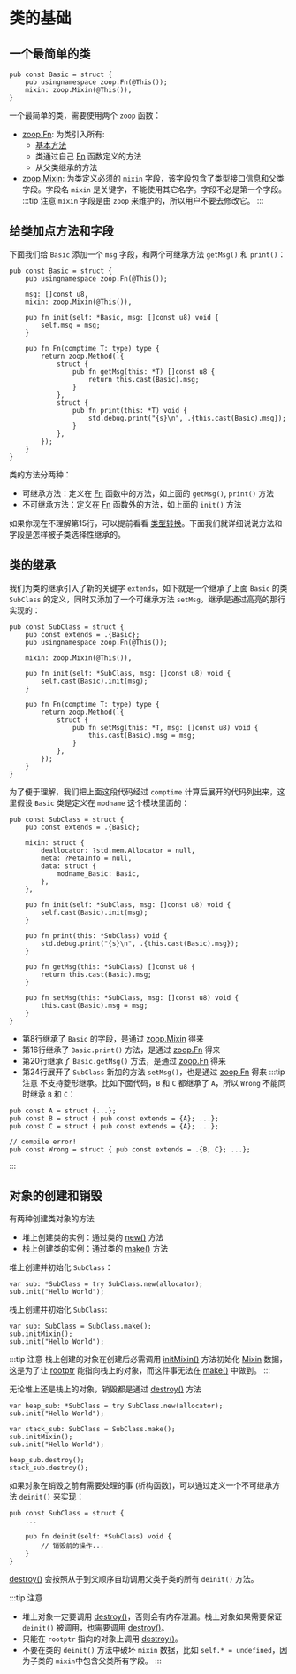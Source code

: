 # 类的基础

## 一个最简单的类
```zig
pub const Basic = struct {
    pub usingnamespace zoop.Fn(@This());
    mixin: zoop.Mixin(@This()),
}
```
一个最简单的类，需要使用两个 `zoop` 函数：
- [zoop.Fn](../reference/zoop#Fn): 为类引入所有:
  -  [基本方法](../reference/class)
  -  类通过自己 [Fn](../reference/principle#Fn) 函数定义的方法
  -  从父类继承的方法
- [zoop.Mixin](../reference/zoop#Mixin): 为类定义必须的 `mixin` 字段，该字段包含了类型接口信息和父类字段。字段名 `mixin` 是关键字，不能使用其它名字。字段不必是第一个字段。
:::tip 注意
`mixin` 字段是由 `zoop` 来维护的，所以用户不要去修改它。
:::

## 给类加点方法和字段
下面我们给 `Basic` 添加一个 `msg` 字段，和两个可继承方法 `getMsg()` 和 `print()`：
```zig:line-numbers {4,14-16,19-21}
pub const Basic = struct {
    pub usingnamespace zoop.Fn(@This());

    msg: []const u8,
    mixin: zoop.Mixin(@This()),

    pub fn init(self: *Basic, msg: []const u8) void {
        self.msg = msg;
    }

    pub fn Fn(comptime T: type) type {
        return zoop.Method(.{
            struct {
                pub fn getMsg(this: *T) []const u8 { 
                    return this.cast(Basic).msg;
                }
            },
            struct {
                pub fn print(this: *T) void { 
                    std.debug.print("{s}\n", .{this.cast(Basic).msg});
                }
            },
        });
    }
}
```
类的方法分两种：
- 可继承方法：定义在 [Fn](../reference/principle#Fn) 函数中的方法，如上面的 `getMsg()`, `print()` 方法
- 不可继承方法：定义在 [Fn](../reference/principle#Fn) 函数外的方法，如上面的 `init()` 方法

如果你现在不理解第15行，可以提前看看 [类型转换](as-cast)。下面我们就详细说说方法和字段是怎样被子类选择性继承的。

## 类的继承
我们为类的继承引入了新的关键字 `extends`，如下就是一个继承了上面 `Basic` 的类 `SubClass` 的定义，同时又添加了一个可继承方法 `setMsg`。继承是通过高亮的那行实现的：
```zig{2}
pub const SubClass = struct {
    pub const extends = .{Basic};
    pub usingnamespace zoop.Fn(@This());

    mixin: zoop.Mixin(@This()),

    pub fn init(self: *SubClass, msg: []const u8) void {
        self.cast(Basic).init(msg);
    }

    pub fn Fn(comptime T: type) type {
        return zoop.Method(.{
            struct {
                pub fn setMsg(this: *T, msg: []const u8) void { 
                    this.cast(Basic).msg = msg;
                }
            },
        });
    }
}
```
为了便于理解，我们把上面这段代码经过 `comptime` 计算后展开的代码列出来，这里假设 `Basic` 类是定义在 `modname` 这个模块里面的：
```zig:line-numbers {8,16,20,24} 
pub const SubClass = struct {
    pub const extends = .{Basic};

    mixin: struct {
        deallocator: ?std.mem.Allocator = null,
        meta: ?MetaInfo = null,
        data: struct {
            modname_Basic: Basic,
        },
    },

    pub fn init(self: *SubClass, msg: []const u8) void {
        self.cast(Basic).init(msg);
    }

    pub fn print(this: *SubClass) void { 
        std.debug.print("{s}\n", .{this.cast(Basic).msg});
    }

    pub fn getMsg(this: *SubClass) []const u8 { 
        return this.cast(Basic).msg;
    }

    pub fn setMsg(this: *SubClass, msg: []const u8) void { 
        this.cast(Basic).msg = msg;
    }
}
```
- 第8行继承了 `Basic` 的字段，是通过 [zoop.Mixin](../reference/zoop#Mixin) 得来
- 第16行继承了 `Basic.print()` 方法，是通过 [zoop.Fn](../reference/zoop#Fn) 得来
- 第20行继承了 `Basic.getMsg()` 方法，是通过 [zoop.Fn](../reference/zoop#Fn) 得来
- 第24行展开了 `SubClass` 新加的方法 `setMsg()`，也是通过 [zoop.Fn](../reference/zoop#Fn) 得来
:::tip 注意
不支持菱形继承。比如下面代码，`B` 和 `C` 都继承了 `A`，所以 `Wrong` 不能同时继承 `B` 和 `C`：
```zig
pub const A = struct {...};
pub const B = struct { pub const extends = {A}; ...};
pub const C = struct { pub const extends = {A}; ...};

// compile error!
pub const Wrong = struct { pub const extends = .{B, C}; ...};
```
:::

## 对象的创建和销毁
有两种创建类对象的方法
- 堆上创建类的实例：通过类的 [new()](../reference/class#new) 方法
- 栈上创建类的实例：通过类的 [make()](../reference/class#make) 方法

堆上创建并初始化 `SubClass`：
```zig
var sub: *SubClass = try SubClass.new(allocator);
sub.init("Hello World");
```

栈上创建并初始化 `SubClass`:
```zig
var sub: SubClass = SubClass.make();
sub.initMixin();
sub.init("Hello World");
```
:::tip 注意
栈上创建的对象在创建后必需调用 [initMixin()](../reference/class#initMixin) 方法初始化 [Mixin](../reference/principle#Mixin) 数据，这是为了让 [rootptr](../reference/principle#term) 能指向栈上的对象，而这件事无法在 [make()](../reference/class#make) 中做到。
:::

无论堆上还是栈上的对象，销毁都是通过 [destroy()](../reference/class#destroy) 方法
```zig
var heap_sub: *SubClass = try SubClass.new(allocator);
sub.init("Hello World");

var stack_sub: SubClass = SubClass.make();
sub.initMixin();
sub.init("Hello World");

heap_sub.destroy();
stack_sub.destroy();
```
如果对象在销毁之前有需要处理的事 (析构函数)，可以通过定义一个不可继承方法 `deinit()` 来实现：
```zig
pub const SubClass = struct {
    ...

    pub fn deinit(self: *SubClass) void {
        // 销毁前的操作...
    }
}
```
[destroy()](../reference/class#destroy) 会按照从子到父顺序自动调用父类子类的所有 `deinit()` 方法。

:::tip 注意
- 堆上对象一定要调用 [destroy()](../reference/class#destroy)，否则会有内存泄漏。栈上对象如果需要保证 `deinit()` 被调用，也需要调用 [destroy()](../reference/class#destroy)。
- 只能在 `rootptr` 指向的对象上调用 [destroy()](../reference/class#destroy)。
- 不要在类的 `deinit()` 方法中破坏 `mixin` 数据，比如 `self.* = undefined`，因为子类的 `mixin`中包含父类所有字段。
:::
